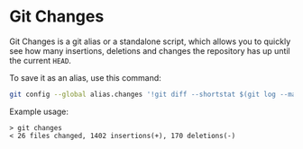 # Git Changes

Git Changes is a git alias or a standalone script, which allows you to quickly see how many insertions, deletions and changes the repository has up until the current `HEAD`.

To save it as an alias, use this command:

```bash
git config --global alias.changes '!git diff --shortstat $(git log --max-parents=0 HEAD | grep -o -m 1 "[0-9a-f]\{40\}") HEAD'
```

Example usage:

```
> git changes
< 26 files changed, 1402 insertions(+), 170 deletions(-)
```
